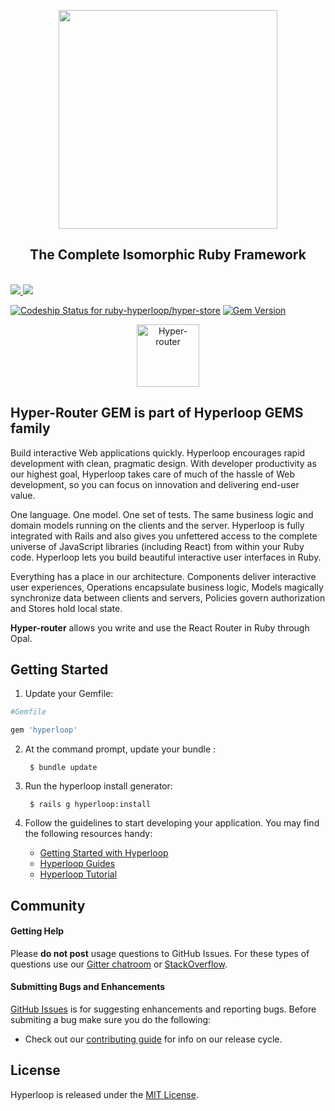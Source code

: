 <div class="githubhyperloopheader">

<p align="center">

<a href="http://ruby-hyperloop.org/" alt="Hyperloop" title="Hyperloop">
<img width="350px" src="http://ruby-hyperloop.org/images/hyperloop-github-logo.png">
</a>

</p>

<h2 align="center">The Complete Isomorphic Ruby Framework</h2>

<br>

<a href="http://ruby-hyperloop.org/" alt="Hyperloop" title="Hyperloop">
<img src="http://ruby-hyperloop.org/images/githubhyperloopbadge.png">
</a>

<a href="https://gitter.im/ruby-hyperloop/chat" alt="Gitter chat" title="Gitter chat">
<img src="http://ruby-hyperloop.org/images/githubgitterbadge.png">
</a>

[![Codeship Status for ruby-hyperloop/hyper-store](https://app.codeship.com/projects/4454c560-d4ea-0134-7c96-362b4886dd22/status?branch=master)](https://app.codeship.com/projects/202301)
[![Gem Version](https://badge.fury.io/rb/hyper-router.svg)](https://badge.fury.io/rb/hyper-router)

<p align="center">
<img src="http://ruby-hyperloop.org/images/HyperRouter.png" width="100" alt="Hyper-router">
</p>

</div>

## Hyper-Router GEM is part of Hyperloop GEMS family

Build interactive Web applications quickly. Hyperloop encourages rapid development with clean, pragmatic design. With developer productivity as our highest goal, Hyperloop takes care of much of the hassle of Web development, so you can focus on innovation and delivering end-user value.

One language. One model. One set of tests. The same business logic and domain models running on the clients and the server. Hyperloop is fully integrated with Rails and also gives you unfettered access to the complete universe of JavaScript libraries (including React) from within your Ruby code. Hyperloop lets you build beautiful interactive user interfaces in Ruby.

Everything has a place in our architecture. Components deliver interactive user experiences, Operations encapsulate business logic, Models magically synchronize data between clients and servers, Policies govern authorization and Stores hold local state. 

**Hyper-router** allows you write and use the React Router in Ruby through Opal.


## Getting Started

1. Update your Gemfile:
        
```ruby
#Gemfile

gem 'hyperloop'
```

2. At the command prompt, update your bundle :

        $ bundle update

3. Run the hyperloop install generator:

        $ rails g hyperloop:install

4. Follow the guidelines to start developing your application. You may find
   the following resources handy:
    * [Getting Started with Hyperloop](http://ruby-hyperloop.org/start/components/)
    * [Hyperloop Guides](http://ruby-hyperloop.org/docs/architecture)
    * [Hyperloop Tutorial](http://ruby-hyperloop.org/tutorials)

## Community

#### Getting Help
Please **do not post** usage questions to GitHub Issues. For these types of questions use our [Gitter chatroom](https://gitter.im/ruby-hyperloop/chat) or [StackOverflow](http://stackoverflow.com/questions/tagged/hyperloop).

#### Submitting Bugs and Enhancements
[GitHub Issues](https://github.com/ruby-hyperloop/hyperloop/issues) is for suggesting enhancements and reporting bugs. Before submiting a bug make sure you do the following:
* Check out our [contributing guide](https://github.com/ruby-hyperloop/hyperloop/blob/master/CONTRIBUTING.md) for info on our release cycle.

## License

Hyperloop is released under the [MIT License](http://www.opensource.org/licenses/MIT).

